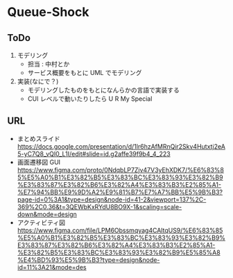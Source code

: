# Queue-Shock

## ToDo

1. モデリング
   - 担当 : 中村とか
   - サービス概要をもとに UML でモデリング
2. 実装(なにで？)
   - モデリングしたものをもとになんらかの言語で実装する
   - CUI レベルで動いたりしたら U R My Special

## URL

- まとめスライド
  https://docs.google.com/presentation/d/1lr6hzAfMRnQir2Skv4Hutxtj2eA5-yC7Q8_vQI0_L1I/edit#slide=id.g2affe39f9b4_4_223
- 画面遷移図 GUI
  https://www.figma.com/proto/0NdqbLP7Zjv47V3yEhXDK7/%E6%83%85%E5%A0%B1%E3%82%B5%E3%83%BC%E3%83%93%E3%82%B9%E3%83%87%E3%82%B6%E3%82%A4%E3%83%B3%E2%85%A1-%E7%94%BB%E9%9D%A2%E9%81%B7%E7%A7%BB%E5%9B%B3?page-id=0%3A1&type=design&node-id=41-2&viewport=137%2C-369%2C0.36&t=3QEWbKxRYdU8BO9X-1&scaling=scale-down&mode=design
- アクティビティ図
  https://www.figma.com/file/LPM6Obssmqyag4CAltqUS9/%E6%83%85%E5%A0%B1%E3%82%B5%E3%83%BC%E3%83%93%E3%82%B9%E3%83%87%E3%82%B6%E3%82%A4%E3%83%B3%E2%85%A1-%E3%82%B5%E3%83%BC%E3%83%93%E3%82%B9%E5%85%A8%E4%BD%93%E5%9B%B3?type=design&node-id=11%3A21&mode=des
